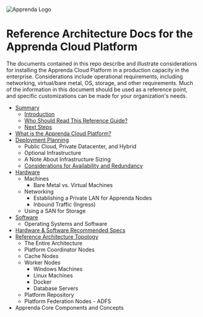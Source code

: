 
![Apprenda Logo](https://github.com/mammerman/acp-reference-architecture/raw/master/resources/apprenda-logo.png)

# Reference Architecture Docs for the Apprenda Cloud Platform

The documents contained in this repo describe and illustrate considerations for installing the Apprenda Cloud Platform in a production capacity in the enterprise.  Considerations include operational requirements, including networking, virtual/bare metal, OS, storage, and other requirements.  Much of the information in this document should be used as a reference point, and specific customizations can be made for your organization's needs.

* [Summary](summary/summary.md)
  * [Introduction](summary/summary.md#introduction)
  * [Who Should Read This Reference Guide?](summary/summary.md#who-should-read)
  * [Next Steps](summary/summary.md#next-steps)
* [What is the Apprenda Cloud Platform?](overview/what-is-the-apprenda-cloud-platform.md)
* [Deployment Planning](planning/deployment-planning.md)
  * Public Cloud, Private Datacenter, and Hybrid
  * Optional Infrastructure
  * A Note About Infrastructure Sizing
  * [Considerations for Availability and Redundancy](planning/considerations-for-availability.md)
* [Hardware](provisioning/hardware.md)
  * Machines
    * Bare Metal vs. Virtual Machines
  * Networking
    * Establishing a Private LAN for Apprenda Nodes
    * Inbound Traffic (Ingress)
  * Using a SAN for Storage
* [Software](provisioning/software.md)
  * Operating Systems and Software
* [Hardware & Software Recommended Specs](provisioning/recommendations.md)
* [Reference Architecture Topology](architecture/topology-single-cloud.md)
  * The Entire Architecture
  * Platform Coordinator Nodes
  * Cache Nodes
  * Worker Nodes
    * Windows Machines
    * Linux Machines
    * Docker
    * Database Servers
  * Platform Repository
  * Platform Federation Nodes - ADFS
* Apprenda Core Components and Concepts
